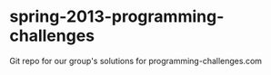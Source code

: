 spring-2013-programming-challenges
==================================

Git repo for our group's solutions for programming-challenges.com
